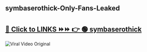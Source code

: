 
 ## symbaserothick-Only-Fans-Leaked

# <h2><a href="https://clipsfans.com/symbaserothick&ref=git">🔗 Click to LINKS ⏩⏩ 👉 🟢 symbaserothick </a></h2>

<a href="https://clipsfans.com/symbaserothick&ref=git" rel="nofollow" data-target="animated-image.originalLink"><img src="https://i.ibb.co.com/xMMVF88/686577567.gif" alt="Viral Video Original" style="max-width: 100%; display: inline-block;" data-target="animated-image.originalImage"></a>
